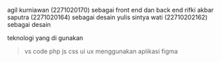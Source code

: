 agil kurniawan (2271020170) sebagai front end dan back end
rifki akbar saputra (2271020164) sebagai desain
yulis sintya wati (22710202162) sebagai desain

teknologi yang di gunakan 
>vs code
>php
>js
>css
>ui ux menggunakan aplikasi figma
>
